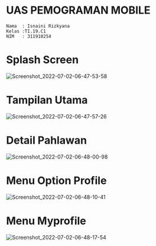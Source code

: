 # UAS PEMOGRAMAN MOBILE

~~~
Nama  : Isnaini Rizkyana
Kelas :TI.19.C1
NIM   : 311910254
~~~

# Splash Screen
![Screenshot_2022-07-02-06-47-53-58](https://user-images.githubusercontent.com/81541764/176978355-1dbdf533-bc74-496e-9509-5ec18f07750f.png)

# Tampilan Utama
![Screenshot_2022-07-02-06-47-57-26](https://user-images.githubusercontent.com/81541764/176978402-ea0fc202-57f7-41c0-b0dc-7257ea3b356f.png)

# Detail Pahlawan
![Screenshot_2022-07-02-06-48-00-98](https://user-images.githubusercontent.com/81541764/176978432-6e147ce4-7773-49cb-b883-5257cd4ef110.png)

# Menu Option Profile
![Screenshot_2022-07-02-06-48-10-41](https://user-images.githubusercontent.com/81541764/176978479-20c1720a-e3c4-41d9-a824-87b2dd7c2837.png)

# Menu Myprofile
![Screenshot_2022-07-02-06-48-17-54](https://user-images.githubusercontent.com/81541764/176978492-bbdd807e-69eb-4ea7-a96b-56f15dbf1bb5.png)
